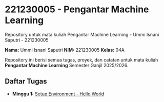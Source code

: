 # 221230005 - Pengantar Machine Learning

Repository untuk mata kuliah Pengantar Machine Learning - Ummi Isnani Saputri - 221230005

**Nama:** Ummi Isnani Saputri
**NIM:** 221230005
**Kelas:** 04A

Repository ini berisi semua tugas, proyek, dan catatan untuk mata kuliah **Pengantar Machine Learning** Semester Ganjil 2025/2026.

## Daftar Tugas
- **Minggu 1:** [Setup Environment - Hello World](https://github.com/S4putri/221230005-Pengantar-ML/blob/main/Tugas_Minggu_1_Hello_World.ipynb)
